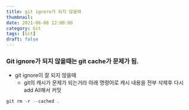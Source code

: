 ```yaml
---
title: git ignore가 되지 않을때
thumbnail: 
date: 2021-06-08 12:00:00
category: Git
tags: [Git]
draft: false
---
```


### Git ignore가 되지 않을때는 git cache가 문제가 됨.

- git ignore이 잘 되지 않을때
    - git의 캐시가 문제가 되는거라 아래 명령어로 캐시 내용을 전부 삭제후 다시 add All해서 커밋

```jsx
git rm -r --cached .
```